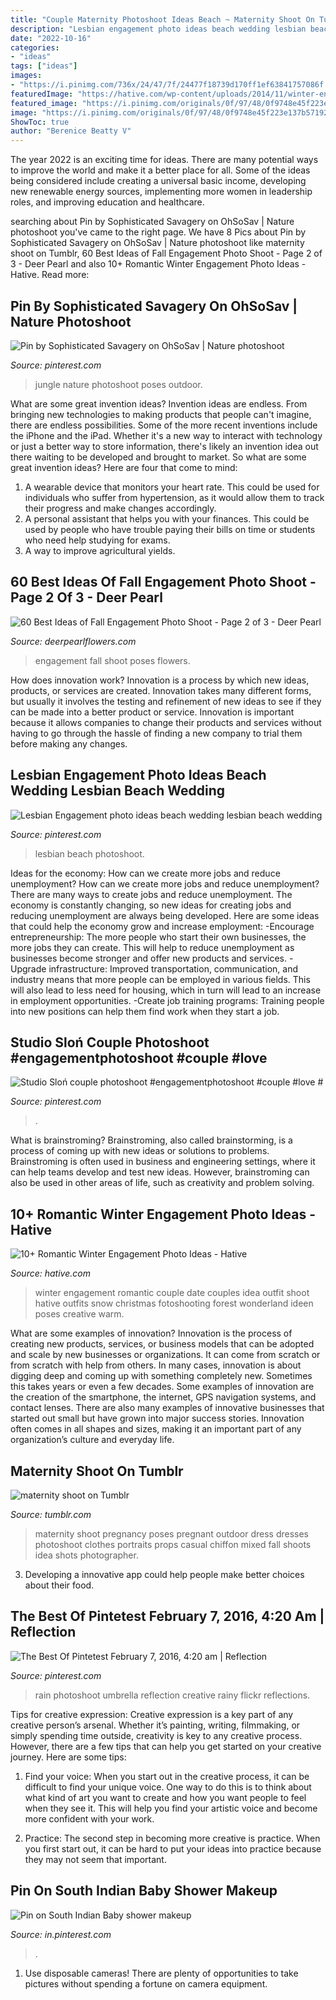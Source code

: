 ```yaml
---
title: "Couple Maternity Photoshoot Ideas Beach ~ Maternity Shoot On Tumblr"
description: "Lesbian engagement photo ideas beach wedding lesbian beach wedding"
date: "2022-10-16"
categories:
- "ideas"
tags: ["ideas"]
images:
- "https://i.pinimg.com/736x/24/47/7f/24477f18739d170ff1ef63841757086f.jpg"
featuredImage: "https://hative.com/wp-content/uploads/2014/11/winter-engagement-photo-ideas/4-winter-engagement-photo-ideas.jpg"
featured_image: "https://i.pinimg.com/originals/0f/97/48/0f9748e45f223e137b571923fa5e65e9.jpg"
image: "https://i.pinimg.com/originals/0f/97/48/0f9748e45f223e137b571923fa5e65e9.jpg"
ShowToc: true
author: "Berenice Beatty V"
---
```



The year 2022 is an exciting time for ideas. There are many potential ways to improve the world and make it a better place for all. Some of the ideas being considered include creating a universal basic income, developing new renewable energy sources, implementing more women in leadership roles, and improving education and healthcare.

	

		
searching about Pin by Sophisticated Savagery on OhSoSav | Nature photoshoot you've came to the right page. We have 8 Pics about Pin by Sophisticated Savagery on OhSoSav | Nature photoshoot like maternity shoot on Tumblr, 60 Best Ideas of Fall Engagement Photo Shoot - Page 2 of 3 - Deer Pearl and also 10+ Romantic Winter Engagement Photo Ideas - Hative. Read more:
		
    
## Pin By Sophisticated Savagery On OhSoSav | Nature Photoshoot

<img loading=lazy src="https://i.pinimg.com/736x/0c/65/fd/0c65fd86e3f867c0e2ddd14c569ff8c2--tropical-island-jungle.jpg" onerror="this.onerror=null;this.src='https://tse4.mm.bing.net/th?id=OIP.T2sl_GkRpTx4Cunjvf3hmAHaKI&amp;pid=15.1';" alt="Pin by Sophisticated Savagery on OhSoSav | Nature photoshoot">

_Source: pinterest.com_

>jungle nature photoshoot poses outdoor. 

	

What are some great invention ideas?
Invention ideas are endless. From bringing new technologies to making products that people can't imagine, there are endless possibilities. Some of the more recent inventions include the iPhone and the iPad. Whether it's a new way to interact with technology or just a better way to store information, there's likely an invention idea out there waiting to be developed and brought to market. So what are some great invention ideas? Here are four that come to mind: 
1) A wearable device that monitors your heart rate. This could be used for individuals who suffer from hypertension, as it would allow them to track their progress and make changes accordingly. 
2) A personal assistant that helps you with your finances. This could be used by people who have trouble paying their bills on time or students who need help studying for exams. 
3) A way to improve agricultural yields.

    
## 60 Best Ideas Of Fall Engagement Photo Shoot - Page 2 Of 3 - Deer Pearl

<img loading=lazy src="https://www.deerpearlflowers.com/wp-content/uploads/2016/08/Fall-Engagement-Photo-Shoot-and-Poses-Ideas-26.jpg" onerror="this.onerror=null;this.src='https://tse1.mm.bing.net/th?id=OIP.uPkNX9GFOextH_Momu0TKwHaLH&amp;pid=15.1';" alt="60 Best Ideas of Fall Engagement Photo Shoot - Page 2 of 3 - Deer Pearl">

_Source: deerpearlflowers.com_

>engagement fall shoot poses flowers. 

	

How does innovation work?
Innovation is a process by which new ideas, products, or services are created. Innovation takes many different forms, but usually it involves the testing and refinement of new ideas to see if they can be made into a better product or service. Innovation is important because it allows companies to change their products and services without having to go through the hassle of finding a new company to trial them before making any changes.

    
## Lesbian Engagement Photo Ideas Beach Wedding Lesbian Beach Wedding

<img loading=lazy src="https://i.pinimg.com/736x/3a/79/2c/3a792c7b4567f0273349bc4544837f5c--lesbian-beach-wedding-beach-weddings.jpg" onerror="this.onerror=null;this.src='https://tse4.mm.bing.net/th?id=OIP.DAGxs3oLERpPgN3njw-5cQDMEy&amp;pid=15.1';" alt="Lesbian Engagement photo ideas beach wedding lesbian beach wedding">

_Source: pinterest.com_

>lesbian beach photoshoot. 

	

Ideas for the economy: How can we create more jobs and reduce unemployment?
How can we create more jobs and reduce unemployment?
There are many ways to create jobs and reduce unemployment. The economy is constantly changing, so new ideas for creating jobs and reducing unemployment are always being developed. Here are some ideas that could help the economy grow and increase employment: 
-Encourage entrepreneurship: The more people who start their own businesses, the more jobs they can create. This will help to reduce unemployment as businesses become stronger and offer new products and services. 
-Upgrade infrastructure: Improved transportation, communication, and industry means that more people can be employed in various fields. This will also lead to less need for housing, which in turn will lead to an increase in employment opportunities. 
-Create job training programs: Training people into new positions can help them find work when they start a job.

    
## Studio Sloń Couple Photoshoot #engagementphotoshoot #couple #love #

<img loading=lazy src="https://i.pinimg.com/736x/87/b2/a8/87b2a8a1e63e0f9c9cd9679b6bd4a5cb--picnic-park-picnics.jpg" onerror="this.onerror=null;this.src='https://tse1.mm.bing.net/th?id=OIP.Z0-HH7V4-ZlZ1RVhaLj-EwHaLH&amp;pid=15.1';" alt="Studio Sloń couple photoshoot #engagementphotoshoot #couple #love #">

_Source: pinterest.com_

>. 

	

What is brainstroming?
Brainstroming, also called brainstorming, is a process of coming up with new ideas or solutions to problems. Brainstroming is often used in business and engineering settings, where it can help teams develop and test new ideas. However, brainstroming can also be used in other areas of life, such as creativity and problem solving.

    
## 10+ Romantic Winter Engagement Photo Ideas - Hative

<img loading=lazy src="https://hative.com/wp-content/uploads/2014/11/winter-engagement-photo-ideas/4-winter-engagement-photo-ideas.jpg" onerror="this.onerror=null;this.src='https://tse1.mm.bing.net/th?id=OIP.PttkRVoaTZOdBu3shGPDtQHaLI&amp;pid=15.1';" alt="10+ Romantic Winter Engagement Photo Ideas - Hative">

_Source: hative.com_

>winter engagement romantic couple date couples idea outfit shoot hative outfits snow christmas fotoshooting forest wonderland ideen poses creative warm. 

	

What are some examples of innovation?
Innovation is the process of creating new products, services, or business models that can be adopted and scale by new businesses or organizations. It can come from scratch or from scratch with help from others. In many cases, innovation is about digging deep and coming up with something completely new. Sometimes this takes years or even a few decades. 
Some examples of innovation are the creation of the smartphone, the internet, GPS navigation systems, and contact lenses. There are also many examples of innovative businesses that started out small but have grown into major success stories. Innovation often comes in all shapes and sizes, making it an important part of any organization’s culture and everyday life.

    
## Maternity Shoot On Tumblr

<img loading=lazy src="https://66.media.tumblr.com/be7dc2d3a1f3354926a622a380ac1f1f/tumblr_pe11o5f5sT1xr00nxo1_500.png" onerror="this.onerror=null;this.src='https://tse1.mm.bing.net/th?id=OIP.BDjJm9ePofoGVJHJHk2TzwHaLG&amp;pid=15.1';" alt="maternity shoot on Tumblr">

_Source: tumblr.com_

>maternity shoot pregnancy poses pregnant outdoor dress dresses photoshoot clothes portraits props casual chiffon mixed fall shoots idea shots photographer. 

	

3. Developing a innovative app could help people make better choices about their food.

    
## The Best Of Pintetest February 7, 2016, 4:20 Am | Reflection

<img loading=lazy src="https://i.pinimg.com/originals/0f/97/48/0f9748e45f223e137b571923fa5e65e9.jpg" onerror="this.onerror=null;this.src='https://tse4.mm.bing.net/th?id=OIP.g8184tA0MoKfAPDJDJP01wAAAA&amp;pid=15.1';" alt="The Best Of Pintetest February 7, 2016, 4:20 am | Reflection">

_Source: pinterest.com_

>rain photoshoot umbrella reflection creative rainy flickr reflections. 

	

Tips for creative expression:
Creative expression is a key part of any creative person’s arsenal. Whether it’s painting, writing, filmmaking, or simply spending time outside, creativity is key to any creative process. However, there are a few tips that can help you get started on your creative journey. Here are some tips:
1. Find your voice: When you start out in the creative process, it can be difficult to find your unique voice. One way to do this is to think about what kind of art you want to create and how you want people to feel when they see it. This will help you find your artistic voice and become more confident with your work.

2. Practice: The second step in becoming more creative is practice. When you first start out, it can be hard to put your ideas into practice because they may not seem that important.

    
## Pin On South Indian Baby Shower Makeup

<img loading=lazy src="https://i.pinimg.com/736x/24/47/7f/24477f18739d170ff1ef63841757086f.jpg" onerror="this.onerror=null;this.src='https://tse4.mm.bing.net/th?id=OIP.6BYcWfBcjytPq30EwVApkQHaHA&amp;pid=15.1';" alt="Pin on South Indian Baby shower makeup">

_Source: in.pinterest.com_

>. 

	

1. Use disposable cameras! There are plenty of opportunities to take pictures without spending a fortune on camera equipment.

